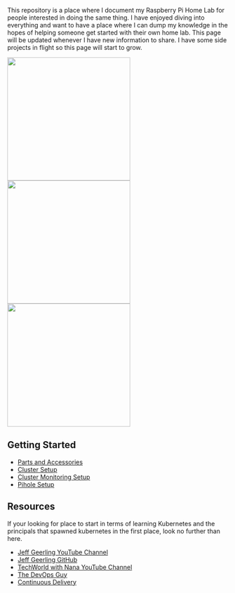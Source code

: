 
This repository is a place where I document my Raspberry Pi Home Lab for people interested in doing the same thing. I have enjoyed diving into everything and want to have a place where I can dump my knowledge in the hopes of helping someone get started with their own home lab. This page will be updated whenever I have new information to share. I have some side projects in flight so this page will start to grow.

<p float="left">
  <img src="https://user-images.githubusercontent.com/26353407/122659537-27782300-d147-11eb-9709-56f1a2c916a0.jpg" width="280" />
  <img src="https://user-images.githubusercontent.com/26353407/122659534-22b36f00-d147-11eb-853a-6a0f0444c9cb.jpg" width="280" /> 
  <img src="https://user-images.githubusercontent.com/26353407/122659519-fb5ca200-d146-11eb-99e1-ac9fe04beee0.jpg" width="280" />
</p>

## Getting Started
- [Parts and Accessories](docs/parts.md)
- [Cluster Setup](docs/cluster-setup.md)
- [Cluster Monitoring Setup](docs/cluster-monitoring-setup.md)
- [Pihole Setup](docs/pihole-setup.md)

## Resources
If your looking for place to start in terms of learning Kubernetes and the principals that spawned kubernetes in the first place, look no further than here.
- [Jeff Geerling YouTube Channel](https://www.youtube.com/user/geerlingguy)
- [Jeff Geerling GitHub](https://github.com/geerlingguy)
- [TechWorld with Nana YouTube Channel](https://www.youtube.com/channel/UCdngmbVKX1Tgre699-XLlUA)
- [The DevOps Guy](https://www.youtube.com/user/Kamakazihoer)
- [Continuous Delivery](https://www.youtube.com/channel/UCCfqyGl3nq_V0bo64CjZh8g)
